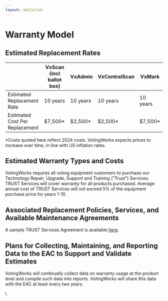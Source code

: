 ```yaml
---
layout: editorial
---
```


# Warranty Model

## Estimated Replacement Rates

| <p><br></p>                    | VxScan (incl ballot box) | VxAdmin  | VxCentralScan | VxMark   |
| ------------------------------ | ------------------------ | -------- | ------------- | -------- |
| Estimated Replacement Rate     | 10 years                 | 10 years | 10 years      | 10 years |
| Estimated Cost Per Replacement | $7,500\*                 | $2,500\* | $2,500\*      | $7,500\* |

\*Costs quoted here reflect 2024 costs. VotingWorks expects prices to increase over time, in line with US inflation rates.

## Estimated Warranty Types and Costs

VotingWorks requires all voting equipment customers to purchase our Technology Repair, Upgrade, Support and Training (“Trust”) Services. TRUST Services will cover warranty for all products purchased. Average annual cost of TRUST Services will not exceed 5% of the equipment purchase price for years 1-10.

## Associated Replacement Policies, Services, and Available Maintenance Agreements

A sample TRUST Services Agreement is available [here](https://github.com/votingworks/docs-vxsuite-v4/blob/main/warranty-model/TRUST_Services_Agreement.pdf).

## Plans for Collecting, Maintaining, and Reporting Data to the EAC to Support and Validate Estimates

VotingWorks will continually collect data on warranty usage at the product level and compile such data into reports. VotingWorks will share this data with the EAC at least every two years.

\




